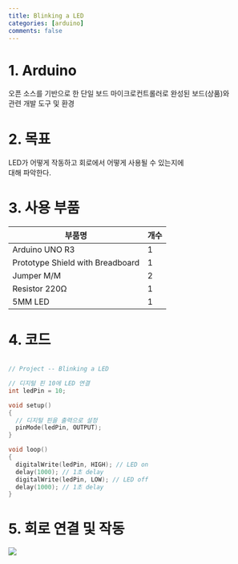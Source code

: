 ```yaml
---
title: Blinking a LED
categories: [arduino]
comments: false
---
```


# 1. Arduino
오픈 소스를 기반으로 한 단일 보드 마이크로컨트롤러로 완성된 보드(상품)와 <br/>관련 개발 도구 및 환경

# 2. 목표
LED가 어떻게 작동하고 회로에서 어떻게 사용될 수 있는지에<br/> 대해 파악한다.

# 3. 사용 부품

|부품명|개수|
|------|---|
|Arduino UNO R3|1|
|Prototype Shield with Breadboard|1|
|Jumper M/M|2|
|Resistor 220Ω|1|
|5MM LED|1|

# 4. 코드

```arduino:Blinking_a_LED.ino

// Project -- Blinking a LED

// 디지털 핀 10에 LED 연결
int ledPin = 10;

void setup()
{
  // 디지털 핀을 출력으로 설정
  pinMode(ledPin, OUTPUT);
}

void loop()
{
  digitalWrite(ledPin, HIGH); // LED on
  delay(1000); // 1초 delay
  digitalWrite(ledPin, LOW); // LED off
  delay(1000); // 1초 delay
}
```
# 5. 회로 연결 및 작동
<img src="https://github.com/WoojinJeonkr/WoojinJeonkr.github.io/blob/main/assets/img/Blinking_a_LED.gif?raw=true"/>